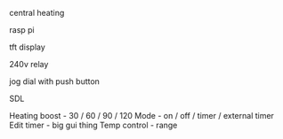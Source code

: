 central heating

rasp pi

tft display

240v relay

jog dial with push button

SDL


Heating boost - 30 / 60 / 90 / 120
Mode - on / off / timer / external timer
Edit timer - big gui thing
Temp control - range

